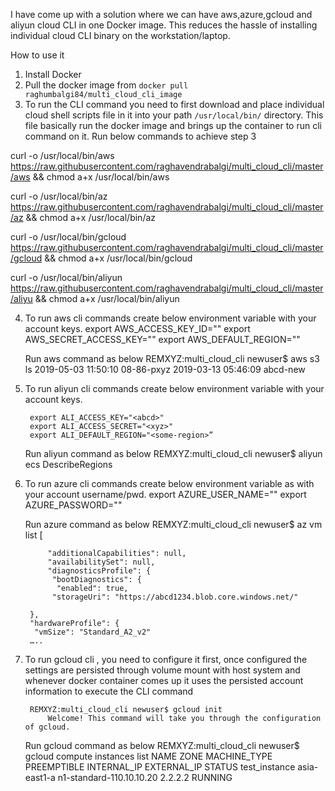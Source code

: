 I have come up with a solution where we can have aws,azure,gcloud and aliyun cloud CLI in one Docker image. This reduces the hassle of installing individual cloud CLI binary on the workstation/laptop. 


How to use it
1. Install Docker 
2. Pull the docker image from `docker pull raghumbalgi84/multi_cloud_cli_image`
3. To run the CLI command you need to first download and place individual cloud shell scripts file in it into your path `/usr/local/bin/` directory. This file basically run the docker image and brings up the container to run cli command on it.
	Run below commands to achieve step 3

curl -o /usr/local/bin/aws https://raw.githubusercontent.com/raghavendrabalgi/multi_cloud_cli/master/aws && chmod a+x /usr/local/bin/aws

curl -o /usr/local/bin/az https://raw.githubusercontent.com/raghavendrabalgi/multi_cloud_cli/master/az && chmod a+x /usr/local/bin/az

curl -o /usr/local/bin/gcloud https://raw.githubusercontent.com/raghavendrabalgi/multi_cloud_cli/master/gcloud && chmod a+x /usr/local/bin/gcloud

curl -o /usr/local/bin/aliyun https://raw.githubusercontent.com/raghavendrabalgi/multi_cloud_cli/master/aliyu && chmod a+x /usr/local/bin/aliyun



4. To run aws cli commands create below environment variable with your account keys.
      	export AWS_ACCESS_KEY_ID="<id>"
		export AWS_SECRET_ACCESS_KEY="<key>"
		export AWS_DEFAULT_REGION="<region>"

    Run aws command as below 
		REMXYZ:multi_cloud_cli newuser$ aws s3 ls
		2019-05-03 11:50:10 08-86-pxyz
		2019-03-13 05:46:09 abcd-new

5. To run aliyun cli commands create below environment variable with your account keys.

		export ALI_ACCESS_KEY="<abcd>"
		export ALI_ACCESS_SECRET="<xyz>"
		export ALI_DEFAULT_REGION="<some-region>”

	Run aliyun command as below 
		REMXYZ:multi_cloud_cli newuser$ aliyun ecs DescribeRegions


6. To run azure cli commands create below environment variable  as with your account username/pwd.
	export AZURE_USER_NAME="<xyz>"
	export AZURE_PASSWORD="<abc>"

	Run azure command as below
	   REMXYZ:multi_cloud_cli newuser$ az vm list
		[			
  
    		"additionalCapabilities": null,
    		"availabilitySet": null,
    		"diagnosticsProfile": {
     		 "bootDiagnostics": {
    		  "enabled": true,
       		 "storageUri": "https://abcd1234.blob.core.windows.net/"
      
    	},
    	"hardwareProfile": {
     	 "vmSize": "Standard_A2_v2"
		…..

7. To run gcloud cli , you need to configure it first, once configured the settings are persisted through volume mount with host system and whenever docker container comes up it uses the persisted account information to execute the CLI command

		REMXYZ:multi_cloud_cli newuser$ gcloud init
			Welcome! This command will take you through the configuration of gcloud.

	Run gcloud command as below 
			REMXYZ:multi_cloud_cli newuser$ gcloud compute instances list
			NAME  ZONE  MACHINE_TYPE PREEMPTIBLE  INTERNAL_IP    EXTERNAL_IP      STATUS
			test_instance  asia-east1-a   n1-standard-110.10.10.20 2.2.2.2        RUNNING







